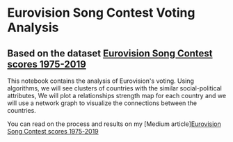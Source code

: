 # Eurovision Song Contest Voting Analysis
## Based on the dataset [Eurovision Song Contest scores 1975-2019](https://www.kaggle.com/datagraver/eurovision-song-contest-scores-19752019)

This notebook contains the analysis of Eurovision's voting.
Using algorithms, we will see clusters of countries with the similar social-political attributes, We will plot a relationships strength map for each country and we will use a network graph to visualize the connections between the countries.

You can read on the process and results on my [Medium article][Eurovision Song Contest scores 1975-2019](https://eranperlman.medium.com/eurovision-song-contest-analysis-6aaa26a7771)
